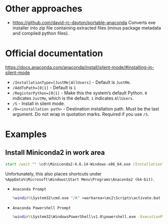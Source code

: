 # Other approaches

* https://github.com/david-rc-dayton/portable-anaconda Converts exe installer into zip file containing extracted files (minus package metadata and compiled python files).


# Official documentation

https://docs.anaconda.com/anaconda/install/silent-mode/#installing-in-silent-mode

* `/InstallationType=[JustMe|AllUsers]` - Default is `JustMe`.
* `/AddToPath=[0|1]` - Default is `1`
* `/RegisterPython=[0|1]` - Make this the system’s default Python. `0` indicates `JustMe`, which is the default. `1` indicates `AllUsers`.
* `/S` - Install in silent mode.
* `/D=<installation path>` - Destination installation path. Must be the last argument. Do not wrap in quotation marks. Required if you use `/S`.


# Examples

## Install Miniconda2 in work area

```cmd
start /wait "" %cd%\Miniconda2-4.6.14-Windows-x86_64.exe /InstallationType=JustMe /AddToPath=0 /S /D=%cd%\mc2
```

Unfortunately, this also places shortcuts under `%AppData%\Microsoft\Windows\Start Menu\Programs\Anaconda2 (64-bit)`.

* `Anaconda Prompt`
    ```cmd
    %windir%\System32\cmd.exe "/K" «workarea»\mc2\Scripts\activate.bat «workarea»\mc2
    ```

* `Anaconda Powershell Prompt`
    ```cmd
    %windir%\System32\WindowsPowerShell\v1.0\powershell.exe -ExecutionPolicy ByPass -NoExit -Command "& '«workarea»\mc2\shell\condabin\conda-hook.ps1' ; conda activate '«workarea»\mc2' "
    ```
